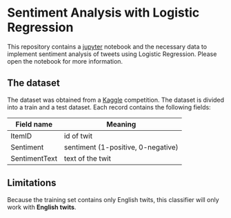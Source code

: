 # Sentiment Analysis with Logistic Regression

This repository contains a [jupyter][jupyter] notebook and the necessary data to implement
sentiment analysis of tweets using Logistic Regression. Please open the notebook
for more information.

## The dataset
The dataset was obtained from a [Kaggle][kaggle] competition. The dataset is divided
into a train and a test dataset. Each record contains the following fields:

| Field name | Meaning |
|------------|-----------|
| ItemID  | id of twit|
| Sentiment | sentiment (1-positive, 0-negative)|
| SentimentText | text of the twit|

## Limitations
Because the training set contains only English twits, this classifier will only
work with **English twits**.

[jupyter]: http://jupyter.org/
[kaggle]: https://www.kaggle.com/c/twitter-sentiment-analysis2
